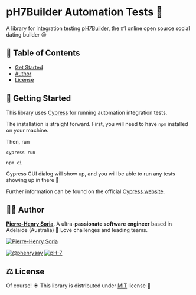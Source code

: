 # pH7Builder Automation Tests 🤖

A library for integration testing [pH7Builder](https://github.com/pH7Software/pH7-Social-Dating-CMS), the #1 online open source
social dating builder 😍

## 📖 Table of Contents
- [Get Started](#-getting-started)
- [Author](#-author)
- [License](#-license)

## 📖 Getting Started

This library uses [Cypress](https://cypress.io) for running automation integration tests.

The installation is straight forward. First, you will need to have `npm` installed on your machine.

Then, run
```console
cypress run

npm ci
```

Cypress GUI dialog will show up, and you will be able to run any tests showing up in there 🙂


Further information can be found on the official [Cypress website](https://cypress.io).

## 🧑‍🍳 Author

**[Pierre-Henry Soria](https://ph7.me)**. A ultra-**passionate software engineer** based in Adelaide (Australia) 🌴 Love
challenges and leading teams.

[![Pierre-Henry Soria](https://s.gravatar.com/avatar/a210fe61253c43c869d71eaed0e90149?s=200)](https://ph7.me 'Pierre-Henry Soria resume')

[![@phenrysay][twitter-image]](https://twitter.com/phenrysay) [![pH-7][github-image]](https://github.com/pH-7)

## ⚖️ License

Of course! ☀️ This library is distributed under [MIT](https://github.com/pH-7/CuteLinkNames/blob/main/LICENSE.md)
license 🎉


<!-- GitHub's Markdown reference links -->

[twitter-image]: https://img.shields.io/badge/Twitter-1DA1F2?style=for-the-badge&logo=twitter&logoColor=white

[github-image]: https://img.shields.io/badge/GitHub-100000?style=for-the-badge&logo=github&logoColor=white
